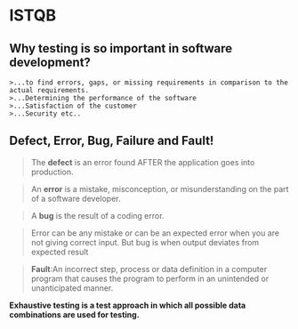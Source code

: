 # ISTQB

##  Why testing is so important in software development?
    >...to find errors, gaps, or missing requirements in comparison to the actual requirements. 
    >...Determining the performance of the software
    >...Satisfaction of the customer
    >...Security etc..
    
## Defect, Error, Bug, Failure and Fault!
> The **defect** is an error found AFTER the application goes into production.

>An **error** is a mistake, misconception, or misunderstanding on the part of a software developer.

>A **bug** is the result of a coding error. 

>Error can be any mistake or can be an expected error when you are not giving correct input. But bug is when output deviates from expected result

> **Fault**:An incorrect step, process or data definition in a computer program that causes the program to perform in an unintended or unanticipated manner.

**Exhaustive testing is a test approach in which all possible data combinations are used for testing.**
